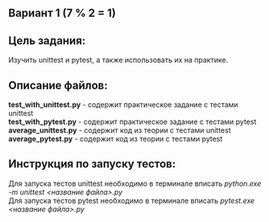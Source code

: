 ## Вариант 1 (7 % 2 = 1)

## Цель задания:  
Изучить unittest и pytest, а также использовать их на практике.  

## Описание файлов:  
**test_with_unittest.py** - содержит практическое задание с тестами unittest  
**test_with_pytest.py** - содержит практическое задание с тестами pytest  
**average_unittest.py** - содержит код из теории с тестами unittest  
**average_pytest.py** - содержит код из теории с тестами pytest  

## Инструкция по запуску тестов:  
Для запуска тестов unittest необходимо в терминале вписать *python.exe -m unittest <название файла>.py*  
Для запуска тестов pytest необходимо в терминале вписать *pytest.exe <название файла>.py*
